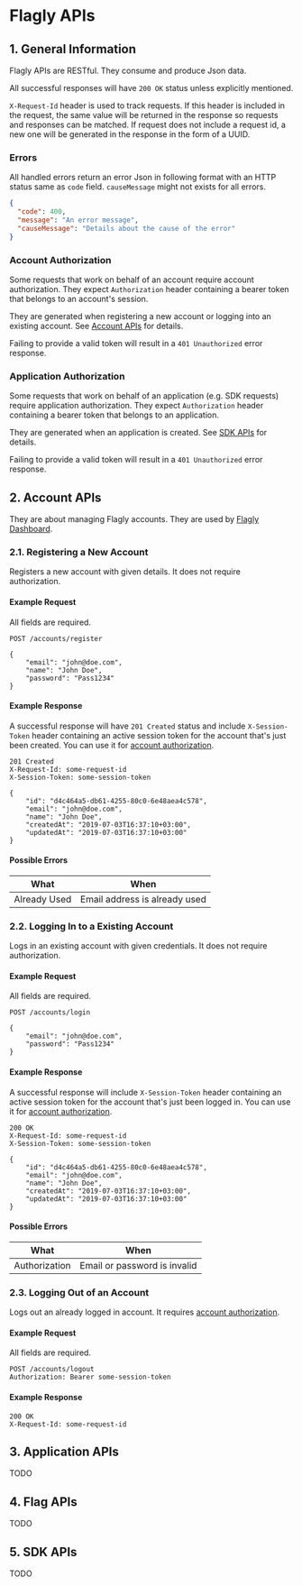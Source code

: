 # Flagly APIs

## 1. General Information

Flagly APIs are RESTful. They consume and produce Json data.

All successful responses will have `200 OK` status unless explicitly mentioned.

`X-Request-Id` header is used to track requests. If this header is included in the request, the same value will be returned in the response so requests and responses can be matched. If request does not include a request id, a new one will be generated in the response in the form of a UUID.

### Errors

All handled errors return an error Json in following format with an HTTP status same as `code` field. `causeMessage` might not exists for all errors.

```json
{
  "code": 400,
  "message": "An error message",
  "causeMessage": "Details about the cause of the error"
}
```

### Account Authorization

Some requests that work on behalf of an account require account authorization. They expect `Authorization` header containing a bearer token that belongs to an account's session.

They are generated when registering a new account or logging into an existing account. See [Account APIs](#2-account-apis) for details.

Failing to provide a valid token will result in a `401 Unauthorized` error response.

### Application Authorization

Some requests that work on behalf of an application (e.g. SDK requests) require application authorization. They expect `Authorization` header containing a bearer token that belongs to an application.

They are generated when an application is created. See [SDK APIs](#5-sdk-apis) for details.

Failing to provide a valid token will result in a `401 Unauthorized` error response.

## 2. Account APIs

They are about managing Flagly accounts. They are used by [Flagly Dashboard](https://github.com/flaglyco/flagly-dashboard).

### 2.1. Registering a New Account

Registers a new account with given details. It does not require authorization.

#### Example Request

All fields are required.

```
POST /accounts/register

{
    "email": "john@doe.com",
    "name": "John Doe",
    "password": "Pass1234"
}
```

#### Example Response

A successful response will have `201 Created` status and include `X-Session-Token` header containing an active session token for the account that's just been created. You can use it for [account authorization](#account-authorization).

```
201 Created
X-Request-Id: some-request-id
X-Session-Token: some-session-token

{
    "id": "d4c464a5-db61-4255-80c0-6e48aea4c578",
    "email": "john@doe.com",
    "name": "John Doe",
    "createdAt": "2019-07-03T16:37:10+03:00",
    "updatedAt": "2019-07-03T16:37:10+03:00"
}
```

#### Possible Errors

| What         | When                          |
| ------------ | ----------------------------- |
| Already Used | Email address is already used |

### 2.2. Logging In to a Existing Account

Logs in an existing account with given credentials. It does not require authorization.

#### Example Request

All fields are required.

```
POST /accounts/login

{
    "email": "john@doe.com",
    "password": "Pass1234"
}
```

#### Example Response

A successful response will include `X-Session-Token` header containing an active session token for the account that's just been logged in. You can use it for [account authorization](#account-authorization).

```
200 OK
X-Request-Id: some-request-id
X-Session-Token: some-session-token

{
    "id": "d4c464a5-db61-4255-80c0-6e48aea4c578",
    "email": "john@doe.com",
    "name": "John Doe",
    "createdAt": "2019-07-03T16:37:10+03:00",
    "updatedAt": "2019-07-03T16:37:10+03:00"
}
```

#### Possible Errors

| What          | When                         |
| ------------- | ---------------------------- |
| Authorization | Email or password is invalid |

### 2.3. Logging Out of an Account

Logs out an already logged in account. It requires [account authorization](#account-authorization).

#### Example Request

All fields are required.

```
POST /accounts/logout
Authorization: Bearer some-session-token
```

#### Example Response

```
200 OK
X-Request-Id: some-request-id
```


## 3. Application APIs

TODO

## 4. Flag APIs

TODO

## 5. SDK APIs

TODO